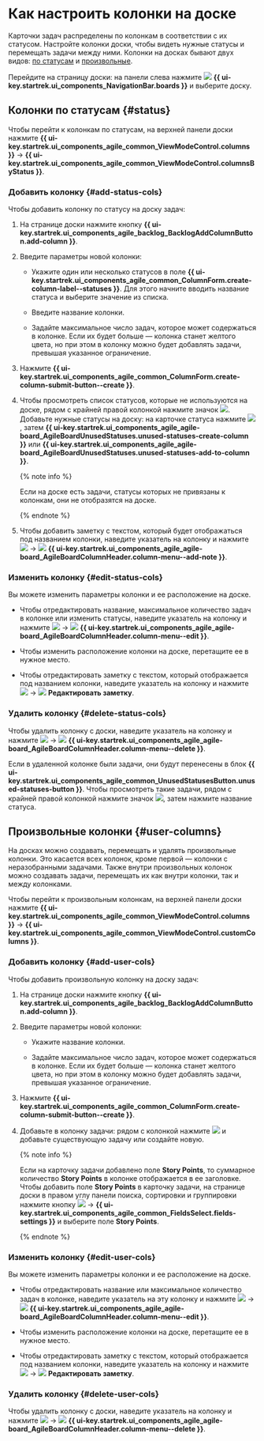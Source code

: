 # Как настроить колонки на доске

Карточки задач распределены по колонкам в соответствии с их статусом. Настройте колонки доски, чтобы видеть нужные статусы и перемещать задачи между ними. Колонки на досках бывают двух видов: [по статусам](#status) и [произвольные](#user-columns).

Перейдите на страницу доски: на панели слева нажмите ![](../../_assets/tracker/svg/boards.svg)&nbsp;**{{ ui-key.startrek.ui_components_NavigationBar.boards }}** и выберите доску.

## Колонки по статусам {#status}

Чтобы перейти к колонкам по статусам, на верхней панели доски нажмите **{{ ui-key.startrek.ui_components_agile_common_ViewModeControl.columns }}** → **{{ ui-key.startrek.ui_components_agile_common_ViewModeControl.columnsByStatus }}**.

### Добавить колонку {#add-status-cols}

Чтобы добавить колонку по статусу на доску задач:

1. На странице доски нажмите кнопку **{{ ui-key.startrek.ui_components_agile_backlog_BacklogAddColumnButton.add-column }}**.

1. Введите параметры новой колонки:

    * Укажите один или несколько статусов в поле **{{ ui-key.startrek.ui_components_agile_common_ColumnForm.create-column-label--statuses }}**. Для этого начните вводить название статуса и выберите значение из списка.

    * Введите название колонки.

    * Задайте максимальное число задач, которое может содержаться в колонке. Если их будет больше — колонка станет желтого цвета, но при этом в колонку можно будет добавлять задачи, превышая указанное ограничение.

1. Нажмите **{{ ui-key.startrek.ui_components_agile_common_ColumnForm.create-column-submit-button--create }}**.

1. Чтобы просмотреть список статусов, которые не используются на доске, рядом с крайней правой колонкой нажмите значок ![](../../_assets/tracker/svg/unused-status.svg). Добавьте нужные статусы на доску: на карточке статуса нажмите ![](../../_assets/tracker/svg/actions.svg), затем **{{ ui-key.startrek.ui_components_agile_agile-board_AgileBoardUnusedStatuses.unused-statuses-create-column }}** или **{{ ui-key.startrek.ui_components_agile_agile-board_AgileBoardUnusedStatuses.unused-statuses-add-to-column }}**.

   {% note info %}

   Если на доске есть задачи, статусы которых не привязаны к колонкам, они не отобразятся на доске. 

   {% endnote %}
    
1. Чтобы добавить заметку с текстом, который будет отображаться под названием колонки, наведите указатель на колонку и нажмите ![](../../_assets/tracker/svg/actions.svg) → ![](../../_assets/tracker/svg/icon-note.svg) **{{ ui-key.startrek.ui_components_agile_agile-board_AgileBoardColumnHeader.column-menu--add-note }}**.

### Изменить колонку {#edit-status-cols}

Вы можете изменить параметры колонки и ее расположение на доске.

* Чтобы отредактировать название, максимальное количество задач в колонке или изменить статусы, наведите указатель на колонку и нажмите ![](../../_assets/tracker/svg/actions.svg) → ![](../../_assets/tracker/svg/icon-edit.svg) **{{ ui-key.startrek.ui_components_agile_agile-board_AgileBoardColumnHeader.column-menu--edit }}**.

* Чтобы изменить расположение колонки на доске, перетащите ее в нужное место.

* Чтобы отредактировать заметку с текстом, который отображается под названием колонки, наведите указатель на колонку и нажмите ![](../../_assets/tracker/svg/actions.svg) → ![](../../_assets/tracker/svg/icon-note.svg) **Редактировать заметку**.

### Удалить колонку {#delete-status-cols}

Чтобы удалить колонку с доски, наведите указатель на колонку и нажмите ![](../../_assets/tracker/svg/actions.svg) → ![](../../_assets/tracker/svg/icon-remove.svg) **{{ ui-key.startrek.ui_components_agile_agile-board_AgileBoardColumnHeader.column-menu--delete }}**.

Если в удаленной колонке были задачи, они будут перенесены в блок **{{ ui-key.startrek.ui_components_agile_common_UnusedStatusesButton.unused-statuses-button }}**. Чтобы просмотреть такие задачи, рядом с крайней правой колонкой нажмите значок ![](../../_assets/tracker/svg/unused-status.svg), затем нажмите название статуса.

## Произвольные колонки {#user-columns}

На досках можно создавать, перемещать и удалять произвольные колонки. Это касается всех колонок, кроме первой — колонки с неразобранными задачами. Также внутри произвольных колонок можно создавать задачи, перемещать их как внутри колонки, так и между колонками.

Чтобы перейти к произвольным колонкам, на верхней панели доски нажмите **{{ ui-key.startrek.ui_components_agile_common_ViewModeControl.columns }}** → **{{ ui-key.startrek.ui_components_agile_common_ViewModeControl.customColumns }}**.

### Добавить колонку {#add-user-cols}

Чтобы добавить произвольную колонку на доску задач:

1. На странице доски нажмите кнопку **{{ ui-key.startrek.ui_components_agile_backlog_BacklogAddColumnButton.add-column }}**.

1. Введите параметры новой колонки:

    * Укажите название колонки.

    * Задайте максимальное число задач, которое может содержаться в колонке. Если их будет больше — колонка станет желтого цвета, но при этом в колонку можно будет добавлять задачи, превышая указанное ограничение.

1. Нажмите **{{ ui-key.startrek.ui_components_agile_common_ColumnForm.create-column-submit-button--create }}**.
    
1. Добавьте в колонку задачи: рядом с колонкой нажмите ![](../../_assets/tracker/svg/add-task.svg) и добавьте существующую задачу или создайте новую.
   
   {% note info %}

   Если на карточку задачи добавлено поле **Story Points**, то суммарное количество **Story Points** в колонке отображается в ее заголовке. Чтобы добавить поле **Story Points** в карточку задачи, на странице доски в правом углу панели поиска, сортировки и группировки нажмите кнопку ![](../../_assets/tracker/svg/actions.svg) → **{{ ui-key.startrek.ui_components_agile_common_FieldsSelect.fields-settings }}** и выберите поле **Story Points**.

   {% endnote %}

### Изменить колонку {#edit-user-cols}

Вы можете изменить параметры колонки и ее расположение на доске.

* Чтобы отредактировать название или максимальное количество задач в колонке, наведите указатель на эту колонку и нажмите ![](../../_assets/tracker/svg/actions.svg) → ![](../../_assets/tracker/svg/icon-edit.svg) **{{ ui-key.startrek.ui_components_agile_agile-board_AgileBoardColumnHeader.column-menu--edit }}**.

* Чтобы изменить расположение колонки на доске, перетащите ее в нужное место.

* Чтобы отредактировать заметку с текстом, который отображается под названием колонки, наведите указатель на колонку и нажмите ![](../../_assets/tracker/svg/actions.svg) → ![](../../_assets/tracker/svg/icon-note.svg) **Редактировать заметку**.

### Удалить колонку {#delete-user-cols}

Чтобы удалить колонку с доски, наведите указатель на колонку и нажмите ![](../../_assets/tracker/svg/actions.svg) → ![](../../_assets/tracker/svg/icon-remove.svg) **{{ ui-key.startrek.ui_components_agile_agile-board_AgileBoardColumnHeader.column-menu--delete }}**.
